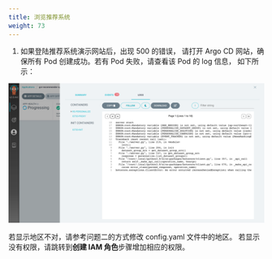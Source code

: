 ```yaml
---
title: 浏览推荐系统
weight: 73
---
```


1. 如果登陆推荐系统演示网站后，出现 500 的错误， 请打开 Argo CD 网站，确保所有 Pod 创建成功。若有 Pod 失败，请查看该 Pod 的 log 信息， 如下所示：

![pod failed log](/images/pod-failed-log.png)

若显示地区不对，请参考问题二的方式修改 config.yaml 文件中的地区。 若显示没有权限，请跳转到**创建 IAM 角色**步骤增加相应的权限。
